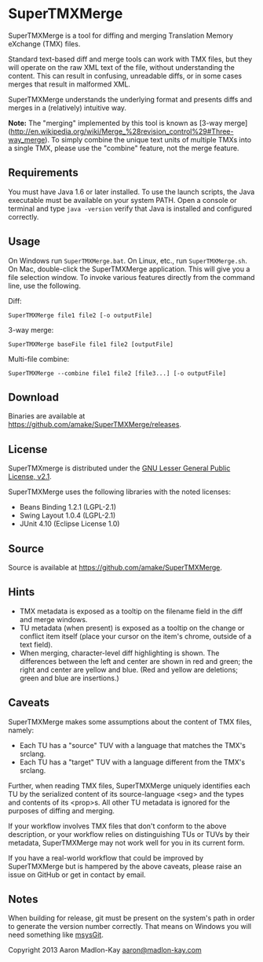 SuperTMXMerge
=============

SuperTMXMerge is a tool for diffing and merging Translation Memory eXchange
(TMX) files. 

Standard text-based diff and merge tools can work with TMX files, but they will
operate on the raw XML text of the file, without understanding the content. This
can result in confusing, unreadable diffs, or in some cases merges that result
in malformed XML.

SuperTMXMerge understands the underlying format and presents diffs and merges in
a (relatively) intuitive way.

**Note:** The "merging" implemented by this tool is known as [3-way merge]
(http://en.wikipedia.org/wiki/Merge_%28revision_control%29#Three-way_merge).
To simply combine the unique text units of multiple TMXs into a single TMX,
please use the "combine" feature, not the merge feature.

Requirements
------------

You must have Java 1.6 or later installed. To use the launch scripts, the Java
executable must be available on your system PATH. Open a console or terminal
and type `java -version` verify that Java is installed and configured correctly.

Usage
-----

On Windows run `SuperTMXMerge.bat`. On Linux, etc., run `SuperTMXMerge.sh`.
On Mac, double-click the SuperTMXMerge application. This will give you a file
selection window. To invoke various features directly from the command line,
use the following.

Diff:

    SuperTMXMerge file1 file2 [-o outputFile]

3-way merge:

    SuperTMXMerge baseFile file1 file2 [outputFile]

Multi-file combine:

    SuperTMXMerge --combine file1 file2 [file3...] [-o outputFile]


Download
--------

Binaries are available at <https://github.com/amake/SuperTMXMerge/releases>.


License
-------

SuperTMXmerge is distributed under the [GNU Lesser General Public License, 
v2.1](http://www.gnu.org/licenses/lgpl-2.1.html).

SuperTMXMerge uses the following libraries with the noted licenses:

- Beans Binding 1.2.1 (LGPL-2.1)
- Swing Layout 1.0.4 (LGPL-2.1)
- JUnit 4.10 (Eclipse License 1.0)


Source
------

Source is available at <https://github.com/amake/SuperTMXMerge>.


Hints
-----

- TMX metadata is exposed as a tooltip on the filename field in the diff and
  merge windows.
- TU metadata (when present) is exposed as a tooltip on the change or conflict
  item itself (place your cursor on the item's chrome, outside of a text field).
- When merging, character-level diff highlighting is shown. The differences
  between the left and center are shown in red and green; the right and center
  are yellow and blue. (Red and yellow are deletions; green and blue are
  insertions.)


Caveats
-------

SuperTMXMerge makes some assumptions about the content of TMX files, namely:
- Each TU has a "source" TUV with a language that matches the TMX's srclang.
- Each TU has a "target" TUV with a language different from the TMX's srclang.

Further, when reading TMX files, SuperTMXMerge uniquely identifies each TU by
the serialized content of its source-language &lt;seg> and the types and
contents of its &lt;prop>s. All other TU metadata is ignored for the purposes
of diffing and merging.

If your workflow involves TMX files that don't conform to the above description,
or your workflow relies on distinguishing TUs or TUVs by their metadata,
SuperTMXMerge may not work well for you in its current form.

If you have a real-world workflow that could be improved by SuperTMXMerge but is
hampered by the above caveats, please raise an issue on GitHub or get in contact
by email.


Notes
-----

When building for release, git must be present on the system's
path in order to generate the version number correctly. That means
on Windows you will need something like [msysGit](http://msysgit.github.io/).

Copyright 2013 Aaron Madlon-Kay <aaron@madlon-kay.com>
